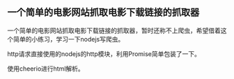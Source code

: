 ## 一个简单的电影网站抓取电影下载链接的抓取器

一个简单的电影网站抓取电影下载链接的抓取器，暂时还称不上爬虫，希望借着这个简单的小练习，学习一下nodejs写爬虫。

http请求直接使用的nodejs的http模块，利用Promise简单包装了一下。

使用cheerio进行html解析。